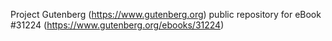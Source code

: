 Project Gutenberg (https://www.gutenberg.org) public repository for eBook #31224 (https://www.gutenberg.org/ebooks/31224)
